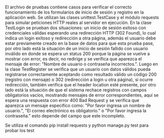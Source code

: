  El archivo de pruebas contiene casos para verificar el correcto funcionamiento de los formularios de inicio de sesión y registro en la aplicación web. Se utilizan las clases unittest.TestCase y el módulo requests para simular peticiones HTTP reales al servidor en ejecución. En la clase TestLogin se prueban dos situaciones: un inicio de sesión exitoso con credenciales válidas esperando una redirección HTTP (302 Found), lo cual indica un login exitoso y redirección a otra página, además el usuario debe estar previamente creado en la base de datos para que esta prueba pase, por otro lado está la situación de un inicio de sesión fallido con usuario inválido en donde se espera un status 200 porque la página se vuelve a mostrar con error, es decir, no redirige y se verifica que aparezca el mensaje de error: "Nombre de usuario o contraseña incorrectos.". Luego en la clase TestRegister se verifica que un usuario con datos válidos pueda registrarse correctamente aceptando como resultado válido un código 200 (registro con mensaje) o 302 (redirección a login u otra página), si ocurre redirección, también verifica que el header location esté presente, por otro lado está la situación de que el sistema rechace registros con campos obligatorios vacíos, mostrando mensajes de error correspondientes, aquí se espera una respuesta con error 400 Bad Request y se verifica que aparezca un mensaje específico como: "Por favor ingresa un nombre de usuario.", "El correo electrónico es obligatorio." o "Por favor ingresa la contraseña." esto depende del campo que este incompleto.

Se utiliza el comando pip install requests y python manage.py test para probar los test 
